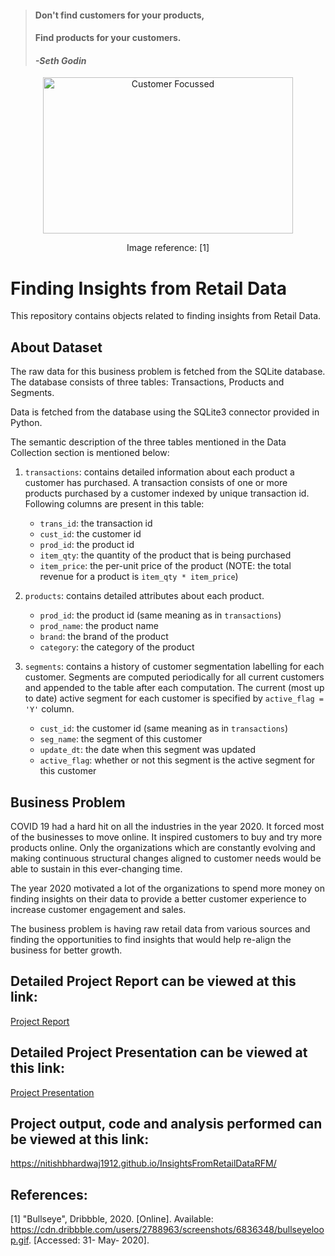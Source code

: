 > #### Don't find customers for your products,
> #### Find products for your customers. 
> #### <cite>-Seth Godin</cite>

<p align="center">
  <img width="400" height="250" src="https://cdn.dribbble.com/users/2788963/screenshots/6836348/bullseyeloop.gif" alt="Customer Focussed">
  </p>
  
<p align="center">
Image reference: [1] 
</p>

# Finding Insights from Retail Data
This repository contains objects related to finding insights from Retail Data.

## About Dataset

The raw data for this business problem is fetched from the SQLite database. The database consists of three tables: Transactions, Products and Segments.

Data is fetched from the database using the SQLite3 connector provided in Python.

The semantic description of the three tables mentioned in the Data Collection section is mentioned below:

1. `transactions`: contains detailed information about each product a customer has purchased. A transaction consists of one or more products purchased by a customer indexed by unique transaction id. Following columns are present in this table:
	* `trans_id`: the transaction id
	* `cust_id`: the customer id
	* `prod_id`: the product id
	* `item_qty`: the quantity of the product that is being purchased
	* `item_price`: the per-unit price of the product (NOTE: the total revenue for a product is `item_qty * item_price`)
	
2. `products`: contains detailed attributes about each product.
	* `prod_id`: the product id (same meaning as in `transactions`)
	* `prod_name`: the product name
	* `brand`: the brand of the product
	* `category`: the category of the product
	
3. `segments`: contains a history of customer segmentation labelling for each customer. Segments are computed periodically for all current customers and appended to the table after each computation. The current (most up to date) active segment for each customer is specified by `active_flag = 'Y'` column.
	* `cust_id`: the customer id (same meaning as in `transactions`)
	* `seg_name`: the segment of this customer
	* `update_dt`: the date when this segment was updated
	* `active_flag`: whether or not this segment is the active segment for this customer

## Business Problem

COVID 19 had a hard hit on all the industries in the year 2020. It forced most of the businesses to move online. It inspired customers to buy and try more products online. Only the organizations which are constantly evolving and making continuous structural changes aligned to customer needs would be able to sustain in this ever-changing time.

The year 2020 motivated a lot of the organizations to spend more money on finding insights on their data to provide a better customer experience to increase customer engagement and sales.

The business problem is having raw retail data from various sources and finding the opportunities to find insights that would help re-align the business for better growth.

## Detailed Project Report can be viewed at this link:
<a href="https://nbviewer.jupyter.org/github/nitishbhardwaj1912/InsightsFromRetailDataRFM/blob/master/Nitish%20Bharadwaj_Project%20Report_FINDING%20INSIGHTS%20FROM%20RETAIL%20DATA.pdf">Project Report</a>

## Detailed Project Presentation can be viewed at this link:
<a href="https://nbviewer.jupyter.org/github/nitishbhardwaj1912/InsightsFromRetailDataRFM/blob/master/Nitish%20Bhardwaj_Project%20Presentation_FINDING%20INSIGHTS%20FROM%20RETAIL%20DATA.pdf">Project Presentation</a>

## Project output, code and analysis performed can be viewed at this link:
https://nitishbhardwaj1912.github.io/InsightsFromRetailDataRFM/

## References:
[1] "Bullseye", Dribbble, 2020. [Online]. Available: https://cdn.dribbble.com/users/2788963/screenshots/6836348/bullseyeloop.gif. [Accessed: 31- May- 2020].